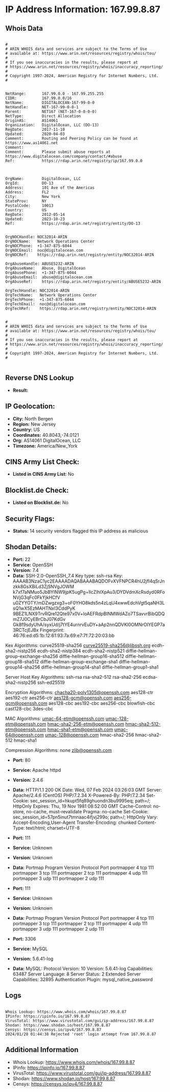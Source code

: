 # IP Address Information: 167.99.8.87

## Whois Data
```

#
# ARIN WHOIS data and services are subject to the Terms of Use
# available at: https://www.arin.net/resources/registry/whois/tou/
#
# If you see inaccuracies in the results, please report at
# https://www.arin.net/resources/registry/whois/inaccuracy_reporting/
#
# Copyright 1997-2024, American Registry for Internet Numbers, Ltd.
#


NetRange:       167.99.0.0 - 167.99.255.255
CIDR:           167.99.0.0/16
NetName:        DIGITALOCEAN-167-99-0-0
NetHandle:      NET-167-99-0-0-1
Parent:         NET167 (NET-167-0-0-0-0)
NetType:        Direct Allocation
OriginAS:       AS14061
Organization:   DigitalOcean, LLC (DO-13)
RegDate:        2017-11-10
Updated:        2020-04-03
Comment:        Routing and Peering Policy can be found at https://www.as14061.net
Comment:        
Comment:        Please submit abuse reports at https://www.digitalocean.com/company/contact/#abuse
Ref:            https://rdap.arin.net/registry/ip/167.99.0.0



OrgName:        DigitalOcean, LLC
OrgId:          DO-13
Address:        101 Ave of the Americas
Address:        FL2
City:           New York
StateProv:      NY
PostalCode:     10013
Country:        US
RegDate:        2012-05-14
Updated:        2023-10-23
Ref:            https://rdap.arin.net/registry/entity/DO-13


OrgNOCHandle: NOC32014-ARIN
OrgNOCName:   Network Operations Center
OrgNOCPhone:  +1-347-875-6044 
OrgNOCEmail:  noc@digitalocean.com
OrgNOCRef:    https://rdap.arin.net/registry/entity/NOC32014-ARIN

OrgAbuseHandle: ABUSE5232-ARIN
OrgAbuseName:   Abuse, DigitalOcean 
OrgAbusePhone:  +1-347-875-6044 
OrgAbuseEmail:  abuse@digitalocean.com
OrgAbuseRef:    https://rdap.arin.net/registry/entity/ABUSE5232-ARIN

OrgTechHandle: NOC32014-ARIN
OrgTechName:   Network Operations Center
OrgTechPhone:  +1-347-875-6044 
OrgTechEmail:  noc@digitalocean.com
OrgTechRef:    https://rdap.arin.net/registry/entity/NOC32014-ARIN


#
# ARIN WHOIS data and services are subject to the Terms of Use
# available at: https://www.arin.net/resources/registry/whois/tou/
#
# If you see inaccuracies in the results, please report at
# https://www.arin.net/resources/registry/whois/inaccuracy_reporting/
#
# Copyright 1997-2024, American Registry for Internet Numbers, Ltd.
#


```
## Reverse DNS Lookup
- **Result:** 

## IP Geolocation:
- **City:** North Bergen
- **Region:** New Jersey
- **Country:** US
- **Coordinates:** 40.8043,-74.0121
- **Org:** AS14061 DigitalOcean, LLC
- **Timezone:** America/New_York

## CINS Army List Check:
- **Listed in CINS Army List:** 
No

## Blocklist.de Check:
- **Listed on Blocklist.de:** 
No

## Security Flags:
- **Status:** 14 security vendors flagged this IP address as malicious

## Shodan Details:
- **Port:** 22
- **Service:** OpenSSH
- **Version:** 7.4
- **Data:** SSH-2.0-OpenSSH_7.4
Key type: ssh-rsa
Key: AAAAB3NzaC1yc2EAAAADAQABAAABAQDOFvXVFNPCR4hU2jfl4qSrJnzkk8GsXBiLd3ZjSNVgJOWM
k7xf7aNMuo5JbBYlNW9jpK5ugPg+IlcZlhlXpAu3/DYDVdmXcRsdyd0RFoNVjG3qFc0FkYjkHCfV
u0ZYYOTY/mDZwgzxg3+oF0YHO8kds5n4zLqU4xwwEdchVgt5qaNH3LsQ1wX5EzMAHTNxI3CddPyK
9BEZ1LNX9TrvRQre12Qte97x0V+loAEFRdpBINMWdAZo7TSavvrBibQDQmZ7J0CyEBrCbJ07KdGv
Gk8f9sdyUhA/syxUd/j7tYE4urnrvEuDY+aAp2nnQDVKl0OMNrOIYEGP7a3RCTcjEJBx
Fingerprint: 46:76:ed:d5:1b:12:61:93:7a:69:e7:7f:72:20:03:bb

Kex Algorithms:
	curve25519-sha256
	curve25519-sha256@libssh.org
	ecdh-sha2-nistp256
	ecdh-sha2-nistp384
	ecdh-sha2-nistp521
	diffie-hellman-group-exchange-sha256
	diffie-hellman-group16-sha512
	diffie-hellman-group18-sha512
	diffie-hellman-group-exchange-sha1
	diffie-hellman-group14-sha256
	diffie-hellman-group14-sha1
	diffie-hellman-group1-sha1

Server Host Key Algorithms:
	ssh-rsa
	rsa-sha2-512
	rsa-sha2-256
	ecdsa-sha2-nistp256
	ssh-ed25519

Encryption Algorithms:
	chacha20-poly1305@openssh.com
	aes128-ctr
	aes192-ctr
	aes256-ctr
	aes128-gcm@openssh.com
	aes256-gcm@openssh.com
	aes128-cbc
	aes192-cbc
	aes256-cbc
	blowfish-cbc
	cast128-cbc
	3des-cbc

MAC Algorithms:
	umac-64-etm@openssh.com
	umac-128-etm@openssh.com
	hmac-sha2-256-etm@openssh.com
	hmac-sha2-512-etm@openssh.com
	hmac-sha1-etm@openssh.com
	umac-64@openssh.com
	umac-128@openssh.com
	hmac-sha2-256
	hmac-sha2-512
	hmac-sha1

Compression Algorithms:
	none
	zlib@openssh.com


- **Port:** 80
- **Service:** Apache httpd
- **Version:** 2.4.6
- **Data:** HTTP/1.1 200 OK
Date: Wed, 07 Feb 2024 03:26:03 GMT
Server: Apache/2.4.6 (CentOS) PHP/7.2.34
X-Powered-By: PHP/7.2.34
Set-Cookie: sec_session_id=hkupt5fq89ghuondn3bu9995eq; path=/; HttpOnly
Expires: Thu, 19 Nov 1981 08:52:00 GMT
Cache-Control: no-store, no-cache, must-revalidate
Pragma: no-cache
Set-Cookie: sec_session_id=57pn5inut7tmnaac4ifjvj299o; path=/; HttpOnly
Vary: Accept-Encoding,User-Agent
Transfer-Encoding: chunked
Content-Type: text/html; charset=UTF-8



- **Port:** 111
- **Service:** Unknown
- **Version:** Unknown
- **Data:** Portmap
Program	Version	Protocol	Port
portmapper	4	tcp	111
portmapper	3	tcp	111
portmapper	2	tcp	111
portmapper	4	udp	111
portmapper	3	udp	111
portmapper	2	udp	111


- **Port:** 111
- **Service:** Unknown
- **Version:** Unknown
- **Data:** Portmap
Program	Version	Protocol	Port
portmapper	4	tcp	111
portmapper	3	tcp	111
portmapper	2	tcp	111
portmapper	4	udp	111
portmapper	3	udp	111
portmapper	2	udp	111


- **Port:** 3306
- **Service:** MySQL
- **Version:** 5.6.41-log
- **Data:** MySQL:
  Protocol Version: 10
  Version: 5.6.41-log
  Capabilities: 63487
  Server Language: 8
  Server Status: 2
  Extended Server Capabilities: 32895
  Authentication Plugin: mysql_native_password

## Logs
```

Whois Lookup: https://www.whois.com/whois/167.99.8.87
IPinfo: https://ipinfo.io/167.99.8.87
VirusTotal: https://www.virustotal.com/gui/ip-address/167.99.8.87
Shodan: https://www.shodan.io/host/167.99.8.87
Censys: https://censys.io/ipv4/167.99.8.87
2024/01/28 01:44:38 Rejected 'root' login attempt from 167.99.8.87

```
## Additional Information
- Whois Lookup: https://www.whois.com/whois/167.99.8.87
- IPinfo: https://ipinfo.io/167.99.8.87
- VirusTotal: https://www.virustotal.com/gui/ip-address/167.99.8.87
- Shodan: https://www.shodan.io/host/167.99.8.87
- Censys: https://censys.io/ipv4/167.99.8.87

